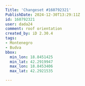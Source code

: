 ```yaml
---
Title: 'Changeset #160792321'
PublishDate: 2024-12-30T13:29:11Z
id: 160792321
user: dada24
comment: roof orientation
created_by: iD 2.30.4
tags:
- Montenegro
- Budva
bbox:
  min_lon: 18.8451425
  min_lat: 42.2919947
  max_lon: 18.8453406
  max_lat: 42.2921535

---
```

